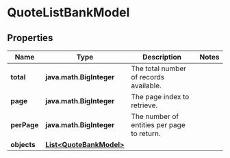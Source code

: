 

# QuoteListBankModel


## Properties

Name | Type | Description | Notes
------------ | ------------- | ------------- | -------------
**total** | **java.math.BigInteger** | The total number of records available. | 
**page** | **java.math.BigInteger** | The page index to retrieve. | 
**perPage** | **java.math.BigInteger** | The number of entities per page to return. | 
**objects** | [**List&lt;QuoteBankModel&gt;**](QuoteBankModel.md) |  | 



